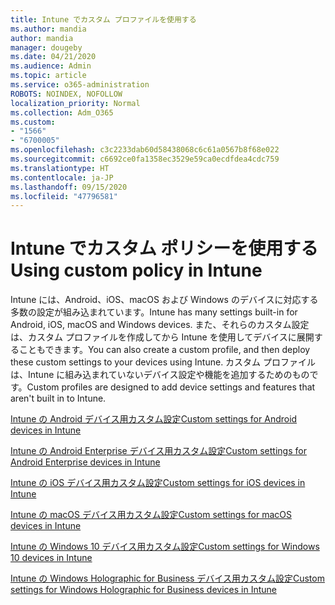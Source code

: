 ```yaml
---
title: Intune でカスタム プロファイルを使用する
ms.author: mandia
author: mandia
manager: dougeby
ms.date: 04/21/2020
ms.audience: Admin
ms.topic: article
ms.service: o365-administration
ROBOTS: NOINDEX, NOFOLLOW
localization_priority: Normal
ms.collection: Adm_O365
ms.custom:
- "1566"
- "6700005"
ms.openlocfilehash: c3c2233dab60d58438068c6c61a0567b8f68e022
ms.sourcegitcommit: c6692ce0fa1358ec3529e59ca0ecdfdea4cdc759
ms.translationtype: HT
ms.contentlocale: ja-JP
ms.lasthandoff: 09/15/2020
ms.locfileid: "47796581"
---
```

# <a name="using-custom-policy-in-intune"></a><span data-ttu-id="11993-102">Intune でカスタム ポリシーを使用する</span><span class="sxs-lookup"><span data-stu-id="11993-102">Using custom policy in Intune</span></span>

<span data-ttu-id="11993-103">Intune には、Android、iOS、macOS および Windows のデバイスに対応する多数の設定が組み込まれています。</span><span class="sxs-lookup"><span data-stu-id="11993-103">Intune has many settings built-in for Android, iOS, macOS and Windows devices.</span></span> <span data-ttu-id="11993-104">また、それらのカスタム設定は、カスタム プロファイルを作成してから Intune を使用してデバイスに展開することもできます。</span><span class="sxs-lookup"><span data-stu-id="11993-104">You can also create a custom profile, and then deploy these custom settings to your devices using Intune.</span></span> <span data-ttu-id="11993-105">カスタム プロファイルは、Intune に組み込まれていないデバイス設定や機能を追加するためのものです。</span><span class="sxs-lookup"><span data-stu-id="11993-105">Custom profiles are designed to add device settings and features that aren't built in to Intune.</span></span>

[<span data-ttu-id="11993-106">Intune の Android デバイス用カスタム設定</span><span class="sxs-lookup"><span data-stu-id="11993-106">Custom settings for Android devices in Intune</span></span>](https://docs.microsoft.com/intune/custom-settings-android)

[<span data-ttu-id="11993-107">Intune の Android Enterprise デバイス用カスタム設定</span><span class="sxs-lookup"><span data-stu-id="11993-107">Custom settings for Android Enterprise devices in Intune</span></span>](https://docs.microsoft.com/intune/custom-settings-android-for-work)

[<span data-ttu-id="11993-108">Intune の iOS デバイス用カスタム設定</span><span class="sxs-lookup"><span data-stu-id="11993-108">Custom settings for iOS devices in Intune</span></span>](https://docs.microsoft.com/intune/custom-settings-ios)

[<span data-ttu-id="11993-109">Intune の macOS デバイス用カスタム設定</span><span class="sxs-lookup"><span data-stu-id="11993-109">Custom settings for macOS devices in Intune</span></span>](https://docs.microsoft.com/intune/custom-settings-macos)

[<span data-ttu-id="11993-110">Intune の Windows 10 デバイス用カスタム設定</span><span class="sxs-lookup"><span data-stu-id="11993-110">Custom settings for Windows 10 devices in Intune</span></span>](https://docs.microsoft.com/intune/custom-settings-windows-10)

[<span data-ttu-id="11993-111">Intune の Windows Holographic for Business デバイス用カスタム設定</span><span class="sxs-lookup"><span data-stu-id="11993-111">Custom settings for Windows Holographic for Business devices in Intune</span></span>](https://docs.microsoft.com/intune/custom-settings-windows-holographic)